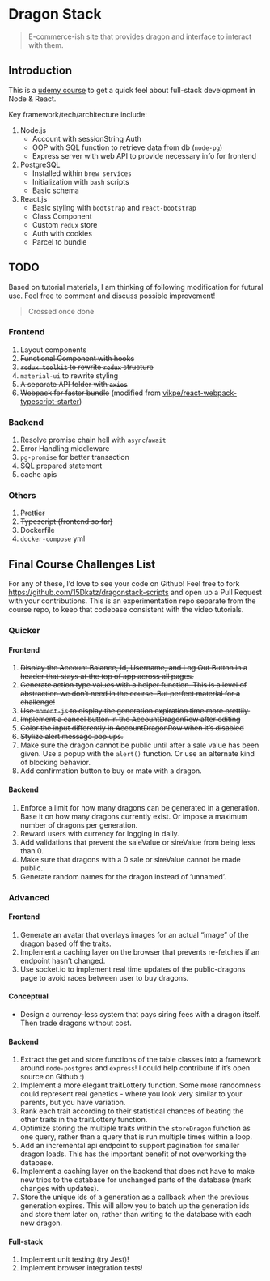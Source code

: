 # Dragon Stack
> E-commerce-ish site that provides dragon and interface to interact with them.

## Introduction

This is a [udemy course](https://www.udemy.com/course/full-stack/) to get a quick feel about full-stack development in Node & React.

Key framework/tech/architecture include:

1. Node.js
   - Account with sessionString Auth
   - OOP with SQL function to retrieve data from db (`node-pg`)
   - Express server with web API to provide necessary info for frontend
2. PostgreSQL
   - Installed within `brew services`
   - Initialization with `bash` scripts
   - Basic schema
3. React.js
   - Basic styling with `bootstrap` and `react-bootstrap`
   - Class Component
   - Custom `redux` store
   - Auth with cookies
   - Parcel to bundle

## TODO

Based on tutorial materials, I am thinking of following modification for futural use.
Feel free to comment and discuss possible improvement!
> Crossed once done

### Frontend

1. Layout components
2. ~~Functional Component with hooks~~
3. ~~`redux-toolkit` to rewrite `redux` structure~~
4. `material-ui` to rewrite styling
5. ~~A separate API folder with `axios`~~
6. ~~Webpack for faster bundle~~ (modified from [vikpe/react-webpack-typescript-starter](https://github.com/vikpe/react-webpack-typescript-starter))

### Backend

1. Resolve promise chain hell with `async`/`await`
2. Error Handling middleware
3. `pg-promise` for better transaction
4. SQL prepared statement
5. cache apis

### Others

1. ~~Prettier~~
2. ~~Typescript (frontend so far)~~
3. Dockerfile
4. `docker-compose` yml

## Final Course Challenges List

For any of these, I’d love to see your code on Github! Feel free to fork https://github.com/15Dkatz/dragonstack-scripts and open up a Pull Request with your contributions. This is an experimentation repo separate from the course repo, to keep that codebase consistent with the video tutorials.

### Quicker

#### Frontend

1. ~~Display the Account Balance, Id, Username, and Log Out Button in a header that stays at the top of app across all pages.~~
2. ~~Generate action type values with a helper function. This is a level of abstraction we don’t need in the course. But perfect material for a challenge!~~
3. ~~Use `moment-js` to display the generation expiration time more prettily.~~
4. ~~Implement a cancel button in the AccountDragonRow after editing~~
5. ~~Color the input differently in AccountDragonRow when it’s disabled~~
6. ~~Stylize alert message pop ups.~~
7. Make sure the dragon cannot be public until after a sale value has been given. Use a popup with the `alert()` function. Or use an alternate kind of blocking behavior.
8. Add confirmation button to buy or mate with a dragon.

#### Backend

1. Enforce a limit for how many dragons can be generated in a generation. Base it on how many dragons currently exist. Or impose a maximum number of dragons per generation.
2. Reward users with currency for logging in daily.
3. Add validations that prevent the saleValue or sireValue from being less than 0.
4. Make sure that dragons with a 0 sale or sireValue cannot be made public.
5. Generate random names for the dragon instead of ‘unnamed’.

### Advanced

#### Frontend

1. Generate an avatar that overlays images for an actual “image” of the dragon based off the traits.
2. Implement a caching layer on the browser that prevents re-fetches if an endpoint hasn’t changed.
3. Use socket.io to implement real time updates of the public-dragons page to avoid races between user to buy dragons.

#### Conceptual

- Design a currency-less system that pays siring fees with a dragon itself. Then trade dragons without cost.

#### Backend

1. Extract the get and store functions of the table classes into a framework around `node-postgres` and `express`! I could help contribute if it’s open source on Github :)
2. Implement a more elegant traitLottery function. Some more randomness could represent real genetics - where you look very similar to your parents, but you have variation.
3. Rank each trait according to their statistical chances of beating the other traits in the traitLottery function.
4. Optimize storing the multiple traits within the `storeDragon` function as one query, rather than a query that is run multiple times within a loop.
5. Add an incremental api endpoint to support pagination for smaller dragon loads. This has the important benefit of not overworking the database.
6. Implement a caching layer on the backend that does not have to make new trips to the database for unchanged parts of the database (mark changes with updates).
7. Store the unique ids of a generation as a callback when the previous generation expires. This will allow you to batch up the generation ids and store them later on, rather than writing to the database with each new dragon.

#### Full-stack

1. Implement unit testing (try Jest)!
2. Implement browser integration tests!
